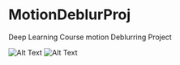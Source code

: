 # MotionDeblurProj
Deep Learning Course motion Deblurring Project

![Alt Text](Examples/1253/comb.gif)
![Alt Text](Examples/515/comb.gif)
